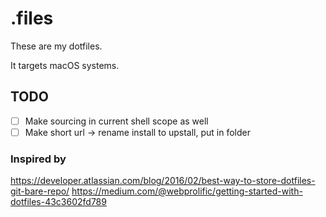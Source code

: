# .files

These are my dotfiles.

It targets macOS systems.

## TODO
- [ ] Make sourcing in current shell scope as well
- [ ] Make short url -> rename install to upstall, put in folder

### Inspired by
https://developer.atlassian.com/blog/2016/02/best-way-to-store-dotfiles-git-bare-repo/
https://medium.com/@webprolific/getting-started-with-dotfiles-43c3602fd789